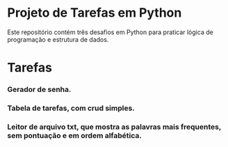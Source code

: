 # Projeto de Tarefas em Python

Este repositório contém três desafios em Python para praticar lógica de programação e estrutura de dados.

#  Tarefas 

### Gerador de senha.
### Tabela de tarefas, com crud simples.
### Leitor de arquivo txt, que mostra as palavras mais frequentes, sem pontuação e em ordem alfabética.
